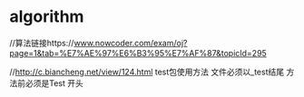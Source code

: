 # algorithm
//算法链接https://www.nowcoder.com/exam/oj?page=1&tab=%E7%AE%97%E6%B3%95%E7%AF%87&topicId=295

//http://c.biancheng.net/view/124.html test包使用方法 文件必须以_test结尾 方法前必须是Test 开头